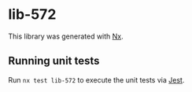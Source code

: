 # lib-572

This library was generated with [Nx](https://nx.dev).

## Running unit tests

Run `nx test lib-572` to execute the unit tests via [Jest](https://jestjs.io).
